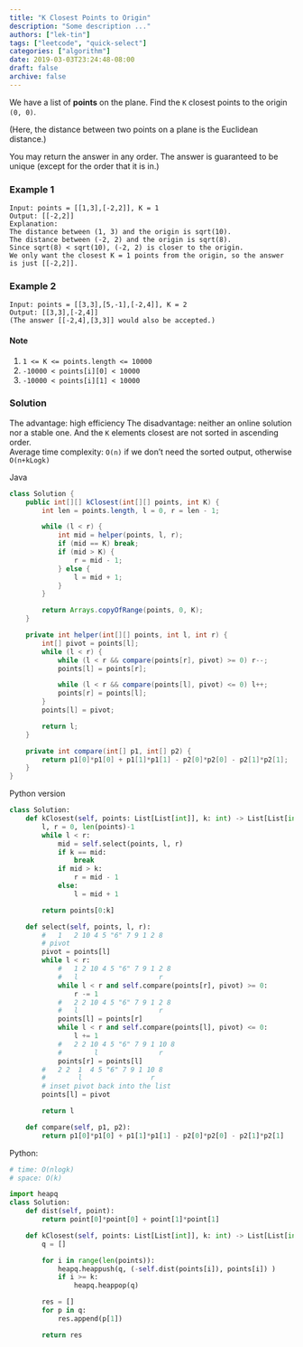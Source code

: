 ```yaml
---
title: "K Closest Points to Origin"
description: "Some description ..."
authors: ["lek-tin"]
tags: ["leetcode", "quick-select"]
categories: ["algorithm"]
date: 2019-03-03T23:24:48-08:00
draft: false
archive: false
---
```

We have a list of **points** on the plane. Find the `K` closest points to the origin `(0, 0)`.

(Here, the distance between two points on a plane is the Euclidean distance.)

You may return the answer in any order.  The answer is guaranteed to be unique (except for the order that it is in.)


### Example 1
```
Input: points = [[1,3],[-2,2]], K = 1
Output: [[-2,2]]
Explanation: 
The distance between (1, 3) and the origin is sqrt(10).
The distance between (-2, 2) and the origin is sqrt(8).
Since sqrt(8) < sqrt(10), (-2, 2) is closer to the origin.
We only want the closest K = 1 points from the origin, so the answer is just [[-2,2]].
```

### Example 2
```
Input: points = [[3,3],[5,-1],[-2,4]], K = 2
Output: [[3,3],[-2,4]]
(The answer [[-2,4],[3,3]] would also be accepted.)
```

#### Note
1. `1 <= K <= points.length <= 10000`
2. `-10000 < points[i][0] < 10000`
3. `-10000 < points[i][1] < 10000`

### Solution
The advantage: high efficiency
The disadvantage: neither an online solution nor a stable one. And the `K` elements closest are not sorted in ascending order.  
Average time complexity: `O(n)` if we don’t need the sorted output, otherwise `O(n+kLogk)`  

Java
```java
class Solution {
    public int[][] kClosest(int[][] points, int K) {
        int len = points.length, l = 0, r = len - 1;

        while (l < r) {
            int mid = helper(points, l, r);
            if (mid == K) break;
            if (mid > K) {
                r = mid - 1;
            } else {
                l = mid + 1;
            }
        }

        return Arrays.copyOfRange(points, 0, K);
    }

    private int helper(int[][] points, int l, int r) {
        int[] pivot = points[l];
        while (l < r) {
            while (l < r && compare(points[r], pivot) >= 0) r--;
            points[l] = points[r];

            while (l < r && compare(points[l], pivot) <= 0) l++;
            points[r] = points[l];
        }
        points[l] = pivot;

        return l;
    }

    private int compare(int[] p1, int[] p2) {
        return p1[0]*p1[0] + p1[1]*p1[1] - p2[0]*p2[0] - p2[1]*p2[1];
    }
}
```
Python version
```python
class Solution:
    def kClosest(self, points: List[List[int]], k: int) -> List[List[int]]:
        l, r = 0, len(points)-1
        while l < r:
            mid = self.select(points, l, r)
            if k == mid:
                break
            if mid > k:
                r = mid - 1
            else:
                l = mid + 1

        return points[0:k]

    def select(self, points, l, r):
        #   1   2 10 4 5 "6" 7 9 1 2 8
        # pivot
        pivot = points[l]
        while l < r:
            #   1 2 10 4 5 "6" 7 9 1 2 8
            #   l                    r
            while l < r and self.compare(points[r], pivot) >= 0:
                r -= 1
            #   2 2 10 4 5 "6" 7 9 1 2 8
            #   l                    r
            points[l] = points[r]
            while l < r and self.compare(points[l], pivot) <= 0:
                l += 1
            #   2 2 10 4 5 "6" 7 9 1 10 8
            #        l               r
            points[r] = points[l]
        #   2 2  1  4 5 "6" 7 9 1 10 8
        #        l                 r
        # inset pivot back into the list
        points[l] = pivot

        return l

    def compare(self, p1, p2):
        return p1[0]*p1[0] + p1[1]*p1[1] - p2[0]*p2[0] - p2[1]*p2[1]
```
Python:
```python
# time: O(nlogk)
# space: O(k)

import heapq
class Solution:
    def dist(self, point):
        return point[0]*point[0] + point[1]*point[1]

    def kClosest(self, points: List[List[int]], k: int) -> List[List[int]]:
        q = []

        for i in range(len(points)):
            heapq.heappush(q, (-self.dist(points[i]), points[i]) )
            if i >= k:
                heapq.heappop(q)

        res = []
        for p in q:
            res.append(p[1])

        return res
```
